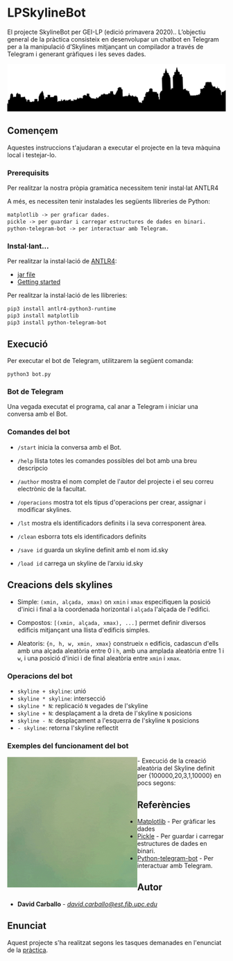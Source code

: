 # LPSkylineBot

El projecte SkylineBot per GEI-LP (edició primavera 2020).. 
L’objectiu general de la pràctica consisteix en desenvolupar un chatbot en Telegram per a la manipulació d’Skylines  mitjançant un compilador a través de Telegram i generant gràfiques i les seves dades.

![Skyline](img/skyline.png)

## Començem

Aquestes instruccions t'ajudaran a executar el projecte en la teva màquina local i testejar-lo.

### Prerequisits

Per realitzar la nostra pròpia gramàtica necessitem tenir instal·lat ANTLR4

A més, es necessiten tenir instalades les següents llibreries de Python:

```
matplotlib -> per graficar dades.
pickle -> per guardar i carregar estructures de dades en binari.
python-telegram-bot -> per interactuar amb Telegram.
```

### Instal·lant...

Per realitzar la instal·lació de [ANTLR4](https://www.antlr.org//):

* [jar file](https://www.antlr.org/download/antlr-4.7.1-complete.jar)
* [Getting started](https://github.com/antlr/antlr4/blob/master/doc/getting-started.md)

Per realitzar la instal·lació de les llibreries:

```
pip3 install antlr4-python3-runtime
pip3 install matplotlib
pip3 install python-telegram-bot
```

## Execució

Per executar el bot de Telegram, utilitzarem la següent comanda:

```
python3 bot.py
```

### Bot de Telegram

Una vegada executat el programa, cal anar a Telegram i iniciar una conversa amb el Bot.

### Comandes del bot

- `/start` inicia la conversa amb el Bot.

- `/help`  llista totes les comandes possibles del bot amb una breu descripcio

- `/author`  mostra el nom complet de l'autor del projecte i el seu correu electrònic de la facultat.

- `/operacions` mostra tot els tipus d'operacions per crear, assignar i modificar skylines.

- `/lst` mostra els identificadors definits i la seva corresponent àrea.
            
- `/clean` esborra tots els identificadors definits
            
- `/save id` guarda un skyline definit amb el nom id.sky
            
- `/load id` carrega un skyline de l’arxiu id.sky

## Creacions dels skylines

  - Simple: `(xmin, alçada, xmax)` on `xmin` i `xmax` especifiquen la posició d'inici i final a la coordenada horizontal i `alçada` l'alçada de l'edifici.
  
  - Compostos: `[(xmin, alçada, xmax), ...]` permet definir diversos edificis
mitjançant una llista d'edificis simples.

  - Aleatoris: `{n, h, w, xmin, xmax}` construeix `n` edificis, cadascun d'ells amb una alçada aleatòria entre 0 i `h`,
  amb una amplada aleatòria entre 1 i `w`, i una posició d'inici i de final aleatòria entre `xmin` i `xmax`.

### Operacions del bot

  - `skyline + skyline`: unió
  - `skyline * skyline`: intersecció
  - `skyline * N`: replicació `N` vegades de l'skyline
  - `skyline + N`: desplaçament a la dreta de l'skyline `N` posicions
  - `skyline - N`: desplaçament a l'esquerra de l'skyline `N` posicions
  - `- skyline`: retorna l'skyline reflectit
  
### Exemples del funcionament del bot 

<img align="left" width="300" src="img/aleatori.gif">
- Execució de la creació aleatòria del Skyline definit per {100000,20,3,1,10000} en pocs segons:


## Referències

* [Matplotlib](https://matplotlib.org/) - Per gràficar les dades
* [Pickle](https://rometools.github.io/rome/) - Per guardar i carregar estructures de dades en binari.
* [Python-telegram-bot](https://python-telegram-bot.org/) - Per interactuar amb Telegram.

## Autor

* **David Carballo** - *david.carballo@est.fib.upc.edu*

## Enunciat

Aquest projecte s'ha realitzat segons les tasques demanades en l'enunciat de la [pràctica](https://gebakx.github.io/SkylineBot/). 
